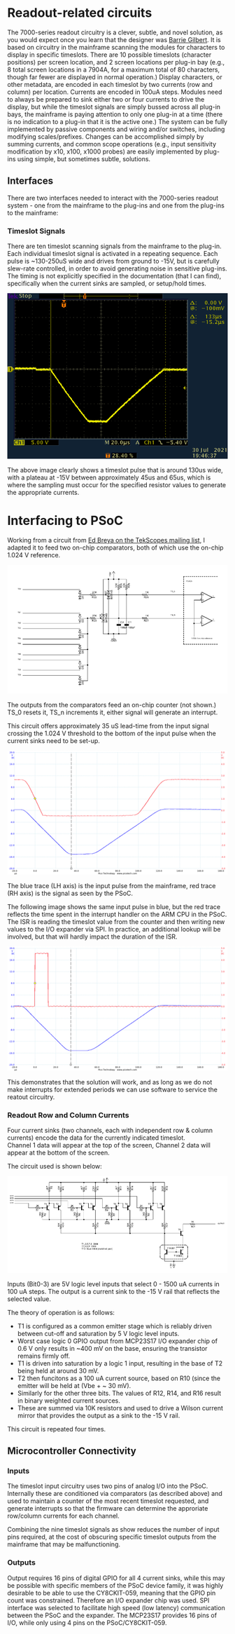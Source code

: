 # Readout-related circuits
The 7000-series readout circuitry is a clever, subtle, and novel solution, as you would expect once you learn that the designer was [Barrie Gilbert](https://w140.com/tekwiki/wiki/Barrie_Gilbert).
It is based on circuitry in the mainframe scanning the modules for characters to display in specific timeslots.
There are 10 possible timeslots (character positions) per screen location, and 2 screen locations per plug-in bay (e.g., 8 total screen locations in a 7904A, for a maximum total of 80 characters, though far fewer are displayed in normal operation.)
Display characters, or other metadata, are encoded in each timeslot by two currents (row and column) per location.
Currents are encoded in 100uA steps.
Modules need to always be prepared to sink either two or four currents to drive the display, but while the timeslot signals are simply bussed across all plug-in bays, the mainframe is paying attention to only one plug-in at a time (there is no indication to a plug-in that it is the active one.)
The system can be fully implemented by passive components and wiring and/or switches, including modifying scales/prefixes. Changes can be accomplished simply by summing currents, and common scope operations (e.g., input sensitivity modification by x10, x100, x1000 probes) are easily implemented by plug-ins using simple, but sometimes subtle, solutions.

## Interfaces
There are two interfaces needed to interact with the 7000-series readout system - one from the mainframe to the plug-ins and one from the plug-ins to the mainframe:

### Timeslot Signals

There are ten timeslot scanning signals from the mainframe to the plug-in.
Each individual timeslot signal is activated in a repeating sequence.
Each pulse is ~130-250uS wide and drives from ground to -15V, but is carefully slew-rate controlled, in order to avoid generating noise in sensitive plug-ins.
The timing is not explicitly specified in the documentation (that I can find), specifically when the current sinks are sampled, or setup/hold times.

![TS0 Pulse](/Images/Tek7K-TS0-202107301946.png)

The above image clearly shows a timeslot pulse that is around 130us wide, with a plateau at -15V between approximately 45us and 65us, which is where the sampling must occur for the specified resistor values to generate the appropriate currents.

# Interfacing to PSoC

Working from a circuit from [Ed Breya on the TekScopes mailing list](https://groups.io/g/TekScopes/photo/266548/3273411), I adapted it to feed two on-chip comparators, both of which use the on-chip 1.024 V reference.

![Input Conditioning](/Images/TS_Pulse_Inputs.png)

The outputs from the comparators feed an on-chip counter (not shown.) TS_0 resets it, TS_n increments it, either signal will generate an interrupt.

This circuit offers approximately 35 uS lead-time from the input signal crossing the 1.024 V threshold to the bottom of the input pulse when the current sinks need to be set-up.

![Input Timing](/Images/TS_Pulse_Input_Timing.png)

The blue trace (LH axis) is the input pulse from the mainframe, red trace (RH axis) is the signal as seen by the PSoC.

The following image shows the same input pulse in blue, but the red trace reflects the time spent in the interrupt handler on the ARM CPU in the PSoC. The ISR is reading the timeslot value from the counter and then writing new values to the I/O expander via SPI. In practice, an additional lookup will be involved, but that will hardly impact the duration of the ISR.

![Input ISR Timing](/Images/TS_Pulse_Input_ISR_Timing.png)

This demonstrates that the solution will work, and as long as we do not make interrupts for extended periods we can use software to service the reatout circuitry.

### Readout Row and Column Currents
Four current sinks (two channels, each with independent row & column currents)  encode the data for the currently indicated timeslot.  
Channel 1 data will appear at the top of the screen, Channel 2 data will appear at the bottom of the screen.

The circuit used is shown below:

![Readout Current Sink](/Images/TS_Current_Sink.png)

Inputs (Bit0-3) are 5V logic level inputs that select 0 - 1500 uA currents in 100 uA steps. The output is a current sink to the -15 V rail that reflects the selected value.

The theory of operation is as follows:

* T1 is configured as a common emitter stage which is reliably driven between cut-off and saturation by 5 V logic level inputs.
* Worst case logic 0 GPIO output from MCP23S17 I/O expander chip of 0.6 V only results in ~400 mV on the base, ensuring the transistor remains firmly off.
* T1 is driven into saturation by a logic 1 input, resulting in the base of T2 being held at around 30 mV.
* T2 then funcitons as a 100 uA current source, based on R10 (since the emitter will be held at (Vbe + ~ 30 mV).
* Similarly for the other three bits. The values of R12, R14, and R16 result in binary weighted current sources.
* These are summed via 10K resistors and used to drive a Wilson current mirror that provides the output as a sink to the -15 V rail.

This circuit is repeated four times.

## Microcontroller Connectivity

### Inputs

The timeslot input circuitry uses two pins of analog I/O into the PSoC.
Internally these are conditioned via comparators (as described above) and used to maintain a counter of the most recent timeslot requested, and generate interrupts so that the firmware can determine the approriate row/column currents for each channel.

Combining the nine timeslot signals as show reduces the number of input pins required, at the cost of obscuring specific timeslot outputs from the mainframe that may be malfunctioning.

### Outputs

Output requires 16 pins of digital GPIO for all 4 current sinks, while this may be possible with specific members of the PSoC device family, it was highly desirable to be able to use the CY8CKIT-059, meaning that the GPIO pin count was constrained. Therefore an I/O expander chip was used. SPI interface was selected to facilitate high speed (low latency) communication between the PSoC and the expander. The MCP23S17 provides 16 pins of I/O, while only using 4 pins on the PSoC/CY8CKIT-059.
